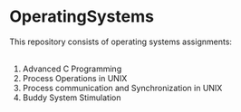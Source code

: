 # OperatingSystems

This repository consists of operating systems assignments:  </br> </br>
1. Advanced C Programming </br>
2. Process Operations in UNIX </br>
3. Process communication and Synchronization in UNIX </br>
4. Buddy System Stimulation
